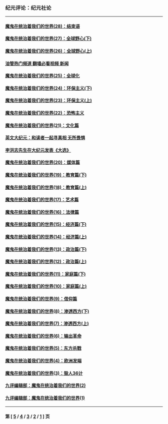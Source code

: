### 纪元评论：纪元社论
---
#### [魔鬼在统治着我们的世界(28)：结束语](../../pages/nsc422/n10936246.md?08310330) 
#### [魔鬼在统治着我们的世界(27)：全球野心(下)](../../pages/nsc422/n10928319.md?08310330) 
#### [魔鬼在统治着我们的世界(26)：全球野心(上)](../../pages/nsc422/n10900318.md?08310330) 
#### [油管热门频道 翻墙必看视频 新闻](ok?08310330)
#### [魔鬼在统治着我们的世界(25)：全球化](../../pages/nsc422/n10788205.md?08310330) 
#### [魔鬼在统治着我们的世界(24)：环保主义(下)](../../pages/nsc422/n10695307.md?08310330) 
#### [魔鬼在统治着我们的世界(23)：环保主义(上)](../../pages/nsc422/n10688613.md?08310330) 
#### [魔鬼在统治着我们的世界(22)：恐怖主义](../../pages/nsc422/n10614727.md?08310330) 
#### [魔鬼在统治着我们的世界(21)：文化篇](../../pages/nsc422/n10597706.md?08310330) 
#### [英文大纪元：和读者一起寻真相 无所畏惧](../../pages/nsc422/n12542027.md?08310330) 
#### [李洪志先生在大纪元发表《大选》](../../pages/nsc422/n12534746.md?08310330) 
#### [魔鬼在统治着我们的世界(20)：媒体篇](../../pages/nsc422/n10586579.md?08310330) 
#### [魔鬼在统治着我们的世界(19)：教育篇(下)](../../pages/nsc422/n10564808.md?08310330) 
#### [魔鬼在统治着我们的世界(18)：教育篇(上)](../../pages/nsc422/n10526970.md?08310330) 
#### [魔鬼在统治着我们的世界(17)：艺术篇](../../pages/nsc422/n10499093.md?08310330) 
#### [魔鬼在统治着我们的世界(16)：法律篇](../../pages/nsc422/n10485969.md?08310330) 
#### [魔鬼在统治着我们的世界(15)：经济篇(下)](../../pages/nsc422/n10469975.md?08310330) 
#### [魔鬼在统治着我们的世界(14)：经济篇(上)](../../pages/nsc422/n10457370.md?08310330) 
#### [魔鬼在统治着我们的世界(13)：政治篇(下)](../../pages/nsc422/n10448270.md?08310330) 
#### [魔鬼在统治着我们的世界(12)：政治篇(上)](../../pages/nsc422/n10444576.md?08310330) 
#### [魔鬼在统治着我们的世界(11)：家庭篇(下)](../../pages/nsc422/n10440961.md?08310330) 
#### [魔鬼在统治着我们的世界(10)：家庭篇(上)](../../pages/nsc422/n10435448.md?08310330) 
#### [魔鬼在统治着我们的世界(9)：信仰篇](../../pages/nsc422/n10432159.md?08310330) 
#### [魔鬼在统治着我们的世界(8)：渗透西方(下)](../../pages/nsc422/n10429603.md?08310330) 
#### [魔鬼在统治着我们的世界(7)：渗透西方(上)](../../pages/nsc422/n10426013.md?08310330) 
#### [魔鬼在统治着我们的世界(6)：输出革命](../../pages/nsc422/n10421536.md?08310330) 
#### [魔鬼在统治着我们的世界(5)：东方杀戮](../../pages/nsc422/n10417707.md?08310330) 
#### [魔鬼在统治着我们的世界(4)：欧洲发端](../../pages/nsc422/n10414890.md?08310330) 
#### [魔鬼在统治着我们的世界(3)：毁人36计](../../pages/nsc422/n10411583.md?08310330) 
#### [九评编辑部：魔鬼在统治着我们的世界(2)](../../pages/nsc422/n10410036.md?08310330) 
#### [九评编辑部：魔鬼在统治着我们的世界(1)](../../pages/nsc422/n10406825.md?08310330) 

---
#### 第 [ [5](./5.md?08310330) / [4](./4.md?08310330) / [3](./3.md?08310330) / [2](./2.md?08310330) / [1](./1.md?08310330) ] 页
